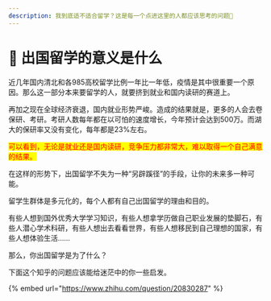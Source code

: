 ```yaml
---
description: 我到底适不适合留学？这是每一个点进这里的人都应该思考的问题🤔
---
```


# 📌 出国留学的意义是什么

近几年国内清北和各985高校留学比例一年比一年低，疫情是其中很重要一个原因。那么这一部分本来要留学的人，就要挤到就业和国内读研的赛道上。

再加之现在全球经济衰退，国内就业形势严峻。造成的结果就是，更多的人会去卷保研、考研。考研人数每年都在以可怕的速度增长，今年预计会达到500万。而湖大的保研率又没有变化，每年都是23%左右。

<mark style="color:red;">可以看到，无论是就业还是国内读研，竞争压力都非常大，难以取得一个自己满意的结果。</mark>

在这样的形势下，出国留学不失为一种“另辟蹊径”的手段，让你的未来多一种可能。



留学生群体是多元化的，每个人都有自己出国留学的理由和目的。

有些人想到国外优秀大学学习知识，有些人想拿学历做自己职业发展的垫脚石，有些人潜心学术科研，有些人想出去看看世界，有些人想移民到自己理想的国家，有些人想体验生活……

那么，你出国留学是为了什么？



下面这个知乎的问题应该能给迷茫中的你一些启发。

{% embed url="https://www.zhihu.com/question/20830287" %}



